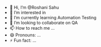 - 👋 Hi, I’m @Roshani Sahu
- 👀 I’m interested in 
- 🌱 I’m currently learning Automation Testing
- 💞️ I’m looking to collaborate on QA
- 📫 How to reach me ...
- 😄 Pronouns: ...
- ⚡ Fun fact: ...

<!---
Roshanimm/Roshanimm is a ✨ special ✨ repository because its `README.md` (this file) appears on your GitHub profile.
You can click the Preview link to take a look at your changes.
--->
